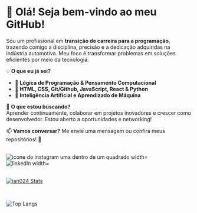 
# 🚀 Olá! Seja bem-vindo ao meu GitHub!  

Sou um profissional em **transição de carreira para a programação**, trazendo comigo a disciplina, precisão e a dedicação adquiridas na indústria automotiva. Meu foco é transformar problemas em soluções eficientes por meio da tecnologia.  

💡 **O que eu já sei?**  
- 🔹 **Lógica de Programação & Pensamento Computacional**  
- 🔹 **HTML, CSS, Git/Github, JavaScript, React & Python**  
- 🔹 **Inteligência Artificial e Aprendizado de Máquina**  

🎯 **O que estou buscando?**  
Aprender continuamente, colaborar em projetos inovadores e crescer como desenvolvedor. Estou aberto a oportunidades e networking!  

📫 **Vamos conversar?** Me envie uma mensagem ou confira meus repositórios! 🚀 
<br>
<br>
<p>
  <a href="https://www.instagram.com/yannsanttos20">
    <img align="left" alt="icone do instagram uma dentro de um quadrado width="22px" src=	https://img.shields.io/badge/Instagram-E4405F?style=for-the-badge&logo=instagram&logoColor=white />
  </a>
  <a href="https://www.linkedin.com/in/ian-da-rocha-dos-santos-028219239">
    <img align="left" alt="linkedln width="22px" src= https://img.shields.io/badge/LinkedIn-0077B5?style=for-the-badge&logo=linkedin&logoColor=whit />
  </a>
</p>
<br>
<br>
<br>

[![ian024 Stats](https://github-readme-stats.vercel.app/api?username=ian024)](https://github.com/anuraghazra/github-readme-stats)

<br>

![Top Langs](https://github-readme-stats.vercel.app/api/top-langs/?username=ian024&size_weight=0.5&count_weight=0.5)
